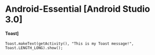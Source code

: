 # Android-Essential [Android Studio 3.0]

####  Toast]

    Toast.makeText(getActivity(), "This is my Toast message!", Toast.LENGTH_LONG).show();
